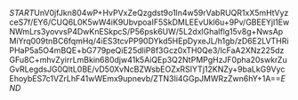 $START$UnV0jfJkn804wP+HvPVxZeQzgdst9o1ln4w59rVabRUQR1xX5mHtVyzceS7f/EY6/CUQ6L0K5wW4iK9UbvpoaIF5SkDMLEEvUkl6u+9Pv/GBEEYjl1EwNWmLrs3yovvsP4DwKnESkpcS/P56psk6UW/5L2dxlGhalflg15v8g+NwsApMiYrq009tnBC6fqmHq/4iES3tcvPP90DYkd5HEpDyxeJL/h1gb/zD6E2LVTHRiPHaP5a5O4mBQE+bG779peQiE25dliP8f3Gcz0xTH0Qe3/lcFaA2XNz225dzGFu8C+mhvZyirrLmBkin680djw41k5AiQEp3Q2NtPMPgHzJF0pha20swkrZuGvRLegdsJG0QltL0BE/vD50XvNcBZWsbEOZxRSIYTj12KNZy+9baLkG9VycEhoybES7c1VZrLhF41wWEmx9upnevb/ZTN3Ii4GGpJMWRzZwn6hY+1A==$END$